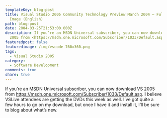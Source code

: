 ```yaml
---
templateKey: blog-post
title: Visual Studio 2005 Community Technology Preview March 2004 – Full DVD
  Image (English)
path: blog-post
date: 2004-03-25T21:53:00.000Z
description: If you’re an MSDN Universal subscriber, you can now download VS
  2005 from <https://msdn.one.microsoft.com/Subscriber/1033/Default.asp>.
featuredpost: false
featuredimage: /img/vscode-760x360.png
tags:
  - Visual Studio 2005
category:
  - Software Development
comments: true
share: true
---
```

<!--StartFragment-->

If you’re an MSDN Universal subscriber, you can now download VS 2005 from <https://msdn.one.microsoft.com/Subscriber/1033/Default.asp>. I believe VSLive attendees are getting the DVDs this week as well. I’ve got quite a few hours to go on my download, but once I have it and install it, I’ll be sure to blog about what’s new.

<!--EndFragment-->